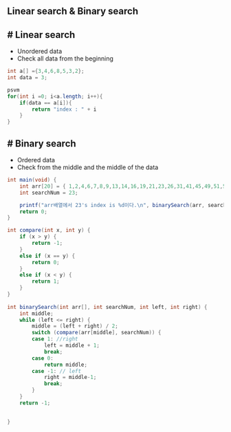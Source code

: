 ## Linear search & Binary search



## # Linear search

- Unordered data 
- Check all data from the beginning

```Java
int a[] ={3,4,6,8,5,3,2};
int data = 3;

psvm
for(int i =0; i<a.length; i++){
    if(data == a[i]){
        return "index : " + i
    }
}
```



## # Binary search

- Ordered data 
- Check from the middle and the middle of the data

```Java
int main(void) {
    int arr[20] = { 1,2,4,6,7,8,9,13,14,16,19,21,23,26,31,41,45,49,51,52 };
    int searchNum = 23;

    printf("arr배열에서 23's index is %d이다.\n", binarySearch(arr, searchNum, 0, 19));
    return 0;
}

int compare(int x, int y) {
    if (x > y) {
        return -1;
    }
    else if (x == y) {
        return 0;
    }
    else if (x < y) {
        return 1;
    }
}
 
int binarySearch(int arr[], int searchNum, int left, int right) {
    int middle;
    while (left <= right) {
        middle = (left + right) / 2;
        switch (compare(arr[middle], searchNum)) {
        case 1: //right
            left = middle + 1;
            break;
        case 0:
            return middle;
        case -1: // left
            right = middle-1;
            break;
        }
    }
    return -1;
 

}

```

